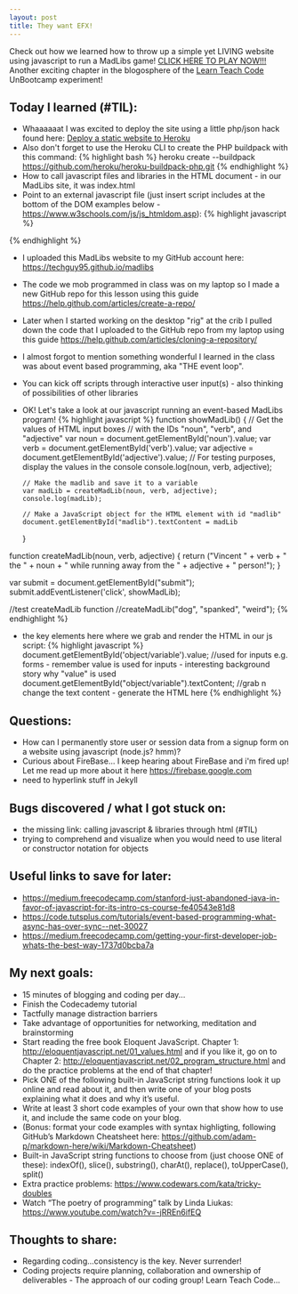 ```yaml
---
layout: post
title: They want EFX!
---
```


Check out how we learned how to throw up a simple yet LIVING website using javascript to run a MadLibs game!
[CLICK HERE TO PLAY NOW!!!](https://obscure-beach-64084.herokuapp.com/)
Another exciting chapter in the blogosphere of the [Learn Teach Code](http://learnteachcode.org/) UnBootcamp experiment!

## Today I learned (#TIL):

- Whaaaaaat I was excited to deploy the site using a little php/json hack found here: [Deploy a static website to Heroku](https://gist.github.com/wh1tney/2ad13aa5fbdd83f6a489)
- Also don't forget to use the Heroku CLI to create the PHP buildpack with this command:
{% highlight bash %}
heroku create --buildpack https://github.com/heroku/heroku-buildpack-php.git
{% endhighlight %}
- How to call javascript files and libraries in the HTML document - in our MadLibs site, it was index.html
- Point to an external javascript file (just insert script includes at the bottom of the DOM examples below - https://www.w3schools.com/js/js_htmldom.asp):
{% highlight javascript %}
<!-- bring in local javascript file below -->
<script src="myscripts.js"></script>
<!-- bring in the socket.io library in the next line //think about bootstrap/angular/react/{next.agile.library} -->
<script type="text/javascript" src="socket.io.js"></script>
<!-- bring in jQuery library below...props to the LearnTeachCode crew for all the help! -->
<script src="jquery-x.x.x.min.js"></script>
{% endhighlight %}

- I uploaded this MadLibs website to my GitHub account here: https://techguy95.github.io/madlibs
- The code we mob programmed in class was on my laptop so I made a new GitHub repo for this lesson using this guide https://help.github.com/articles/create-a-repo/
- Later when I started working on the desktop "rig" at the crib I pulled down the code that I uploaded to the GitHub repo from my laptop using this guide https://help.github.com/articles/cloning-a-repository/
- I almost forgot to mention something wonderful I learned in the class was about event based programming, aka "THE event loop".
- You can kick off scripts through interactive user input(s) - also thinking of possibilities of other libraries
- OK! Let's take a look at our javascript running an event-based MadLibs program!
{% highlight javascript %}
function showMadLib()
  {
      // Get the values of HTML input boxes
      // with the IDs "noun", "verb", and "adjective"
      var noun = document.getElementById('noun').value;
      var verb = document.getElementById('verb').value;
      var adjective = document.getElementById('adjective').value;
      // For testing purposes, display the values in the console
      console.log(noun, verb, adjective);

      // Make the madlib and save it to a variable
      var madLib = createMadLib(noun, verb, adjective);
      console.log(madLib);

      // Make a JavaScript object for the HTML element with id "madlib"
      document.getElementById("madlib").textContent = madLib

  }

function createMadLib(noun, verb, adjective)
  {
      return ("Vincent " + verb + " the " + noun + " while running away from the " + adjective + " person!");
  }

var submit = document.getElementById("submit");
submit.addEventListener('click', showMadLib);

  //test createMadLib function
  //createMadLib("dog", "spanked", "weird");
{% endhighlight %}
- the key elements here where we grab and render the HTML in our js script:
{% highlight javascript %}
document.getElementById('object/variable').value;
//used for inputs e.g. forms - remember value is used for inputs - interesting background story why "value" is used
document.getElementById("object/variable").textContent;
//grab n change the text content - generate the HTML here
{% endhighlight %}

## Questions:

- How can I permanently store user or session data from a signup form on a website using javascript (node.js? hmm)?
- Curious about FireBase...  I keep hearing about FireBase and i'm fired up!  Let me read up more about it here https://firebase.google.com
- need to hyperlink stuff in Jekyll

## Bugs discovered / what I got stuck on:

- the missing link: calling javascript & libraries through html (#TIL)
- trying to comprehend and visualize when you would need to use literal or constructor notation for objects

## Useful links to save for later:

- https://medium.freecodecamp.com/stanford-just-abandoned-java-in-favor-of-javascript-for-its-intro-cs-course-fe40543e81d8
- https://code.tutsplus.com/tutorials/event-based-programming-what-async-has-over-sync--net-30027
- https://medium.freecodecamp.com/getting-your-first-developer-job-whats-the-best-way-1737d0bcba7a

## My next goals:

- 15 minutes of blogging and coding per day...
- Finish the Codecademy tutorial
- Tactfully manage distraction barriers
- Take advantage of opportunities for networking, meditation and brainstorming
- Start reading the free book Eloquent JavaScript. Chapter 1: http://eloquentjavascript.net/01_values.html and if you like it, go on to Chapter 2: http://eloquentjavascript.net/02_program_structure.html and do the practice problems at the end of that chapter!
- Pick ONE of the following built-in JavaScript string functions look it up online and read about it, and then write one of your blog posts explaining what it does and why it’s useful.
- Write at least 3 short code examples of your own that show how to use it, and include the same code on your blog.
- (Bonus: format your code examples with syntax highligting, following GitHub’s Markdown Cheatsheet here: https://github.com/adam-p/markdown-here/wiki/Markdown-Cheatsheet)
- Built-in JavaScript string functions to choose from (just choose ONE of these): indexOf(), slice(), substring(), charAt(), replace(), toUpperCase(), split()
- Extra practice problems:
https://www.codewars.com/kata/tricky-doubles
- Watch “The poetry of programming” talk by Linda Liukas: https://www.youtube.com/watch?v=-jRREn6ifEQ

## Thoughts to share:
- Regarding coding...consistency is the key.  Never surrender!
- Coding projects require planning, collaboration and ownership of deliverables - The approach of our coding group!  Learn Teach Code...
